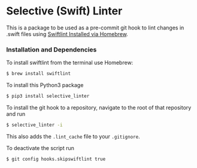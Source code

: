 # Selective (Swift) Linter

This is a package to be used as a pre-commit git hook to lint changes in .swift files using [Swiftlint Installed via Homebrew](https://formulae.brew.sh/formula/swiftlint).

### Installation and  Dependencies

To install swiftlint from the terminal use Homebrew:
```sh
$ brew install swiftlint
```
To install this Python3 package

```sh
$ pip3 install selective_linter
```

To install the git hook to a repository, navigate to the root of that repository and run

```sh
$ selective_linter -i
```

This also adds the `.lint_cache` file to your `.gitignore`. 

To deactivate the script run

```sh
$ git config hooks.skipswiftlint true
```